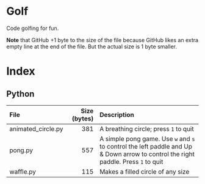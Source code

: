 # Golf

Code golfing for fun.

**Note** that GitHub +1 byte to the size of the file because GitHub likes an extra empty line at the end of the file. But the actual size is 1 byte smaller.

# Index

## Python

| File | Size (bytes) | Description |
|:--- | ---:|:--- |
| animated_circle.py | 381 | A breathing circle; press `1` to quit |
| pong.py | 557 | A simple pong game. Use `w` and `s` to control the left paddle and Up & Down arrow to control the right paddle. Press `1` to quit |
| waffle.py | 115 | Makes a filled circle of any size |
